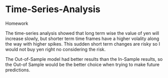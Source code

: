 # Time-Series-Analysis
Homework

The time-series analysis showed that long term wise the value of yen will increase slowly, but shorter term time frames have a higher volality along the way with higher spikes. This sudden short term changes are risky so I would not buy yen right no considering the risk.

The Out-of-Sample model had better results than the In-Sample results, so the Out-of Sample would be the better choice when trying to make future predictions.
